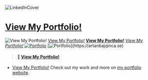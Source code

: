 ![LinkedInCover](https://github.com/ArtanBajqinca/ArtanBajqinca/assets/72929040/7b17f71d-4343-4478-82a6-3f0b9318c6cf)

# [View My Portfolio!](https://artanbajqinca.se)
![View My Portfolio!](https://artanbajqinca.se)
[View My Portfolio!](https://artanbajqinca.se)
**[View My Portfolio!](https://artanbajqinca.se)**
*[View My Portfolio!](https://artanbajqinca.se)*
[![Portfolio](https://img.shields.io/badge/View-Portfolio-blue)](https://artanbajqinca.se)
[![Portfolio]([https://example.com/path/to/your/logo.png](https://www.artanbajqinca.se/img/Logo.svg))](https://artanbajqinca.se)
> #### 🌟 [View My Portfolio!](https://artanbajqinca.se)
- [View My Portfolio!](https://artanbajqinca.se)
Check out my work and more on [my portfolio website](https://artanbajqinca.se).



